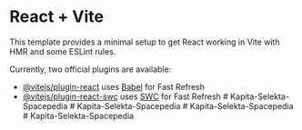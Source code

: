# React + Vite

This template provides a minimal setup to get React working in Vite with HMR and some ESLint rules.

Currently, two official plugins are available:

- [@vitejs/plugin-react](https://github.com/vitejs/vite-plugin-react/blob/main/packages/plugin-react/README.md) uses [Babel](https://babeljs.io/) for Fast Refresh
- [@vitejs/plugin-react-swc](https://github.com/vitejs/vite-plugin-react-swc) uses [SWC](https://swc.rs/) for Fast Refresh
#   K a p i t a - S e l e k t a - S p a c e p e d i a  
 #   K a p i t a - S e l e k t a - S p a c e p e d i a  
 #   K a p i t a - S e l e k t a - S p a c e p e d i a  
 #   K a p i t a - S e l e k t a - S p a c e p e d i a  
 